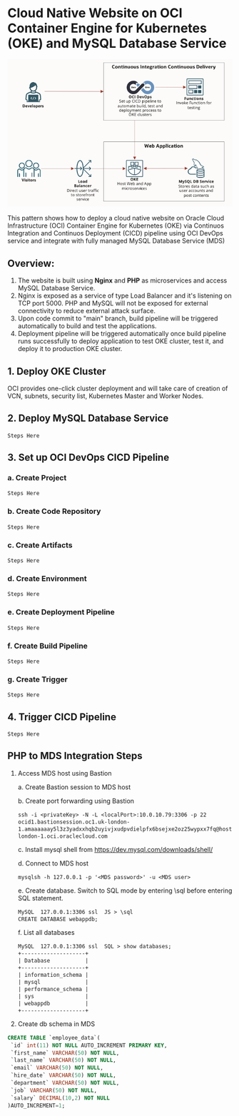 # Cloud Native Website on OCI Container Engine for Kubernetes (OKE) and MySQL Database Service

![pattern](cloudnative-website-mds.png)

This pattern shows how to deploy a cloud native website on Oracle Cloud Infrastructure (OCI) Container Engine for Kubernetes (OKE) via Continuos Integration and Continuos Deployment (CICD) pipeline using OCI DevOps service and integrate with fully managed MySQL Database Service (MDS)

## **Overview:**

1) The website is built using **Nginx** and **PHP** as microservices and access MySQL Database Service.
2) Nginx is exposed as a service of type Load Balancer and it's listening on TCP port 5000. PHP and MySQL will not be exposed for external connectivity to reduce external attack surface.
3) Upon code commit to "main" branch, build pipeline will be triggered automatically to build and test the applications.
4) Deployment pipeline will be triggered automatically once build pipeline runs successfully to deploy application to test OKE cluster, test it, and deploy it to production OKE cluster.

## **1. Deploy OKE Cluster**

OCI provides one-click cluster deployment and will take care of creation of VCN, subnets, security list, Kubernetes Master and Worker Nodes.

## **2. Deploy MySQL Database Service**

```
Steps Here
```

## **3. Set up OCI DevOps CICD Pipeline**

### a. Create Project
```
Steps Here
```
### b. Create Code Repository
```
Steps Here
```
### c. Create Artifacts
```
Steps Here
```
### d. Create Environment
```
Steps Here
```
### e. Create Deployment Pipeline
```
Steps Here
```
### f. Create Build Pipeline
```
Steps Here
```
### g. Create Trigger
```
Steps Here
```

## **4. Trigger CICD Pipeline** 
```
Steps Here
```

## **PHP to MDS Integration Steps**
1. Access MDS host using Bastion

    a. Create Bastion session to MDS host

    b. Create port forwarding using Bastion
    ```
    ssh -i <privateKey> -N -L <localPort>:10.0.10.79:3306 -p 22 ocid1.bastionsession.oc1.uk-london-1.amaaaaaay5l3z3yadxxhqb2uyivjxudpvdielpfx6bsejxe2oz25wypxx7fq@host.bastion.uk-london-1.oci.oraclecloud.com
    ```
    c. Install mysql shell from https://dev.mysql.com/downloads/shell/

    d. Connect to MDS host
    ```
    mysqlsh -h 127.0.0.1 -p '<MDS password>' -u <MDS user>
    ```
    e. Create database. Switch to SQL mode by entering \sql before entering SQL statement.
    ```
    MySQL  127.0.0.1:3306 ssl  JS > \sql
    CREATE DATABASE webappdb;
    ```
    f. List all databases
    ```
    MySQL  127.0.0.1:3306 ssl  SQL > show databases;
    +--------------------+
    | Database           |
    +--------------------+
    | information_schema |
    | mysql              |
    | performance_schema |
    | sys                |
    | webappdb           |
    +--------------------+
    ```

2. Create db schema in MDS
```sql
CREATE TABLE `employee_data`(
 `id` int(11) NOT NULL AUTO_INCREMENT PRIMARY KEY,
 `first_name` VARCHAR(50) NOT NULL,
 `last_name` VARCHAR(50) NOT NULL,
 `email` VARCHAR(50) NOT NULL,
 `hire_date` VARCHAR(50) NOT NULL,
 `department` VARCHAR(50) NOT NULL,
 `job` VARCHAR(50) NOT NULL,
 `salary` DECIMAL(10,2) NOT NULL
)AUTO_INCREMENT=1;
```